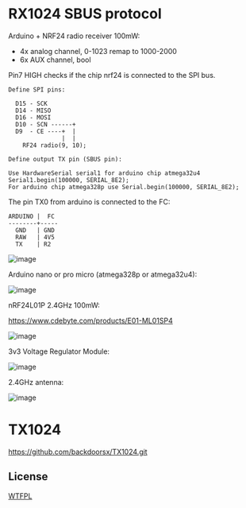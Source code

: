 # RX1024 SBUS protocol

Arduino + NRF24 radio receiver 100mW:
  - 4x analog channel, 0-1023 remap to 1000-2000
  - 6x AUX channel, bool

Pin7 HIGH checks if the chip nrf24 is connected to the SPI bus.
```
Define SPI pins:

  D15 - SCK
  D14 - MISO
  D16 - MOSI
  D10 - SCN ------+
  D9  - CE ----+  |
               |  |
    RF24 radio(9, 10);
```
```
Define output TX pin (SBUS pin):

Use HardwareSerial serial1 for arduino chip atmega32u4 Serial1.begin(100000, SERIAL_8E2);
For arduino chip atmega328p use Serial.begin(100000, SERIAL_8E2);
```
The pin TX0 from arduino is connected to the FC:
```
ARDUINO |  FC
--------+-----
  GND   | GND
  RAW   | 4V5
  TX    | R2
```
![image](https://github.com/backdoorsx/RX1024-SBUS/assets/18431164/79298bdb-e585-43c4-a280-e1579a6908ce)
  

Arduino nano or pro micro (atmega328p or atmega32u4):

![image](https://github.com/backdoorsx/RX1024-SBUS/assets/18431164/c6f3156e-7ed8-4e9e-85e4-c01701db6c79)


nRF24L01P 2.4GHz 100mW:

https://www.cdebyte.com/products/E01-ML01SP4

![image](https://github.com/backdoorsx/RX1024-SBUS/assets/18431164/52df6256-06ef-4a35-a71e-62a2324a68cb)


3v3 Voltage Regulator Module:

![image](https://github.com/backdoorsx/RX1024-SBUS/assets/18431164/8b07d441-e9ae-42fb-baad-e9ccca79800e)


2.4GHz antenna:

![image](https://github.com/backdoorsx/RX1024-SBUS/assets/18431164/fe0aacec-f490-471d-9637-917829c43c26)


# TX1024
https://github.com/backdoorsx/TX1024.git

## License

[WTFPL](http://www.wtfpl.net/)
